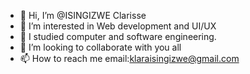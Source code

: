 - 👋 Hi, I’m @ISINGIZWE Clarisse
- 👀 I’m interested in Web development and UI/UX
- 🌱 I studied computer and software engineering.
- 💞️ I’m looking to collaborate with you all
- 📫 How to reach me email:klaraisingizwe@gmail.com

<!---
ISINGIZWEcla/ISINGIZWEcla is a ✨ special ✨ repository because its `README.md` (this file) appears on your GitHub profile.
You can click the Preview link to take a look at your changes.
--->
